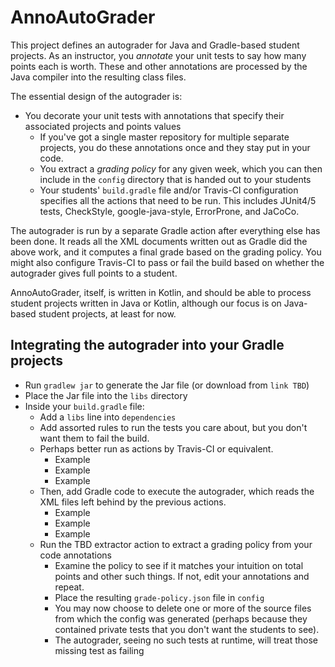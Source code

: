 # AnnoAutoGrader
This project defines an autograder for Java and Gradle-based student projects. As an instructor, you *annotate* your unit tests
to say how many points each is worth. These and other annotations are processed by the Java compiler into the resulting
class files.
 
The essential design of the autograder is:
- You decorate your unit tests with annotations that specify their associated projects and points values
  - If you've got a single master repository for multiple separate projects, you do these annotations once
    and they stay put in your code.
  - You extract a *grading policy* for any given week, which you can then include in the `config` directory
    that is handed out to your students
  - Your students' `build.gradle` file and/or Travis-CI configuration specifies all the actions that need to
    be run. This includes JUnit4/5 tests, CheckStyle, google-java-style, ErrorProne, and JaCoCo.
    
The autograder is run by a separate Gradle action after everything else has been done. It reads all the XML documents
written out as Gradle did the above work, and it computes a final grade based on the grading policy. You might also
configure Travis-CI to pass or fail the build based on whether the autograder gives full points to a student.

AnnoAutoGrader, itself, is written in Kotlin, and should be able to process student projects written in Java or Kotlin,
although our focus is on Java-based student projects, at least for now.

## Integrating the autograder into your Gradle projects

- Run `gradlew jar` to generate the Jar file (or download from `link TBD`)
- Place the Jar file into the `libs` directory
- Inside your `build.gradle` file:
  - Add a `libs` line into `dependencies`
  - Add assorted rules to run the tests you care about, but you don't want them to fail the build.
  - Perhaps better run as actions by Travis-CI or equivalent.
    - Example
    - Example
    - Example
  - Then, add Gradle code to execute the autograder, which reads the XML files left behind by the previous actions.
    - Example
    - Example
    - Example
  - Run the TBD extractor action to extract a grading policy from your code annotations
    - Examine the policy to see if it matches your intuition on total points and other such things. If not, edit your annotations and repeat.
    - Place the resulting `grade-policy.json` file in `config`
    - You may now choose to delete one or more of the source files from which the config was generated
    (perhaps because they contained private tests that you don't want the students to see).
    - The autograder, seeing no such tests at runtime, will treat those missing test as failing
